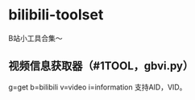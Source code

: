 # bilibili-toolset
B站小工具合集～
## 视频信息获取器（#1TOOL，gbvi.py）
g=get b=bilibili v=video i=information
支持AID，VID。
